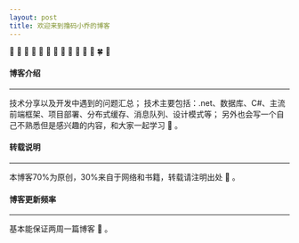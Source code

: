 ```yaml
---
layout: post
title: 欢迎来到撸码小乔的博客
---
```


&#x1F331; &#x1F33B; &#x1F334; &#x1F335; &#x1F337; &#x1F338; &#x1F339; &#x1F33A; &#x1F33C; &#x1F33D; &#x1F33E; &#x1F33F; &#x1F340; &#x1F341;

#### 博客介绍
---

技术分享以及开发中遇到的问题汇总；
技术主要包括：.net、数据库、C#、主流前端框架、项目部署、分布式缓存、消息队列、设计模式等；
另外也会写一个自己不熟悉但是感兴趣的内容，和大家一起学习 &#x1F34E; 。


#### 转载说明
---

本博客70%为原创，30%来自于网络和书籍，转载请注明出处 &#x1F349; 。


#### 博客更新频率
---

基本能保证两周一篇博客 &#x1F4DD; 。

